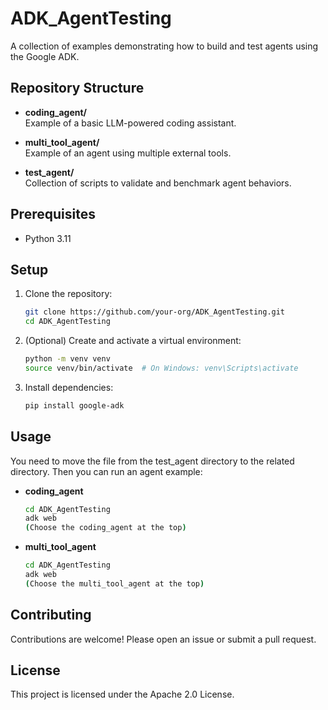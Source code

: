 # ADK_AgentTesting

A collection of examples demonstrating how to build and test agents using the Google ADK.

## Repository Structure

- **coding_agent/**  
  Example of a basic LLM-powered coding assistant.

- **multi_tool_agent/**  
  Example of an agent using multiple external tools.

- **test_agent/**  
  Collection of scripts to validate and benchmark agent behaviors.

## Prerequisites

- Python 3.11

## Setup

1. Clone the repository:
   ```bash
   git clone https://github.com/your-org/ADK_AgentTesting.git
   cd ADK_AgentTesting
   ```
2. (Optional) Create and activate a virtual environment:
   ```bash
   python -m venv venv
   source venv/bin/activate  # On Windows: venv\Scripts\activate
   ```
3. Install dependencies:
   ```bash
   pip install google-adk
   ```
## Usage

You need to move the file from the test_agent directory to the related directory. Then you can run an agent example:

- **coding_agent**  
  ```bash
  cd ADK_AgentTesting
  adk web
  (Choose the coding_agent at the top)
  ```

- **multi_tool_agent**  
  ```bash
  cd ADK_AgentTesting
  adk web
  (Choose the multi_tool_agent at the top)
  ```


## Contributing

Contributions are welcome! Please open an issue or submit a pull request.

## License

This project is licensed under the Apache 2.0 License.
